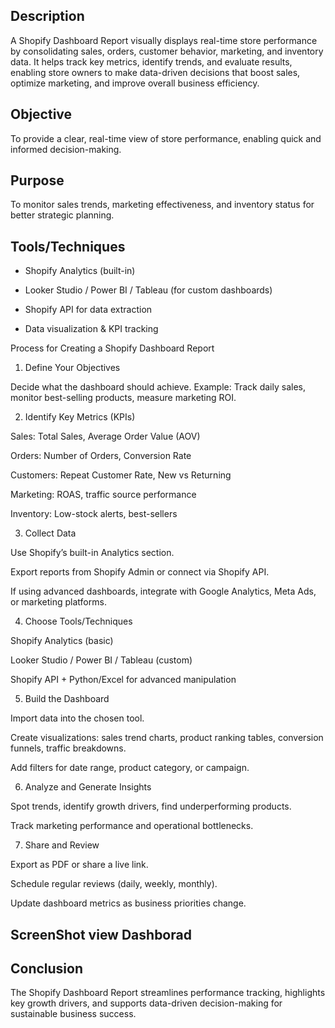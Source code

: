 ## Description
A Shopify Dashboard Report visually displays real-time store performance by consolidating sales, orders, customer behavior, marketing, and inventory data. It helps track key metrics, identify trends, and evaluate results, enabling store owners to make data-driven decisions that boost sales, optimize marketing, and improve overall business efficiency.

## Objective
 To provide a clear, real-time view of store performance, enabling quick and informed decision-making.

## Purpose
To monitor sales trends, marketing effectiveness, and inventory status for better strategic planning.

## Tools/Techniques
- Shopify Analytics (built-in)

- Looker Studio / Power BI / Tableau (for custom dashboards)

- Shopify API for data extraction

- Data visualization & KPI tracking

Process for Creating a Shopify Dashboard Report
1. Define Your Objectives

Decide what the dashboard should achieve.
Example: Track daily sales, monitor best-selling products, measure marketing ROI.

2. Identify Key Metrics (KPIs)

Sales: Total Sales, Average Order Value (AOV)

Orders: Number of Orders, Conversion Rate

Customers: Repeat Customer Rate, New vs Returning

Marketing: ROAS, traffic source performance

Inventory: Low-stock alerts, best-sellers

3. Collect Data

Use Shopify’s built-in Analytics section.

Export reports from Shopify Admin or connect via Shopify API.

If using advanced dashboards, integrate with Google Analytics, Meta Ads, or marketing platforms.

4. Choose Tools/Techniques

Shopify Analytics (basic)

Looker Studio / Power BI / Tableau (custom)

Shopify API + Python/Excel for advanced manipulation

5. Build the Dashboard

Import data into the chosen tool.

Create visualizations: sales trend charts, product ranking tables, conversion funnels, traffic breakdowns.

Add filters for date range, product category, or campaign.

6. Analyze and Generate Insights

Spot trends, identify growth drivers, find underperforming products.

Track marketing performance and operational bottlenecks.

7. Share and Review

Export as PDF or share a live link.

Schedule regular reviews (daily, weekly, monthly).

Update dashboard metrics as business priorities change.

## ScreenShot <a herf = "https://github.com/Sakshisolanki22/shopify_Dashboard/commit/8c763fe1c480b6cd9ffe77f74de4498714bd5134"> view Dashborad </a>

## Conclusion
The Shopify Dashboard Report streamlines performance tracking, highlights key growth drivers, and supports data-driven decision-making for sustainable business success.

